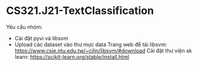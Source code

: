 # CS321.J21-TextClassification
Yêu cầu nhóm: 
- Cài đặt pyvi và libsvm
- Upload các dataset vào thư mực data
Trang web để tải libsvm: https://www.csie.ntu.edu.tw/~cjlin/libsvm/#download
Cài đặt thư viện sk learn: https://scikit-learn.org/stable/install.html
